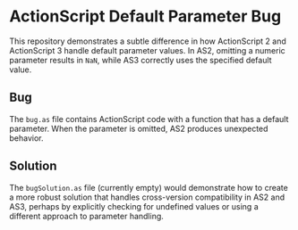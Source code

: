 # ActionScript Default Parameter Bug

This repository demonstrates a subtle difference in how ActionScript 2 and ActionScript 3 handle default parameter values.  In AS2, omitting a numeric parameter results in `NaN`, while AS3 correctly uses the specified default value.

## Bug

The `bug.as` file contains ActionScript code with a function that has a default parameter. When the parameter is omitted, AS2 produces unexpected behavior.

## Solution

The `bugSolution.as` file (currently empty) would demonstrate how to create a more robust solution that handles cross-version compatibility in AS2 and AS3, perhaps by explicitly checking for undefined values or using a different approach to parameter handling.